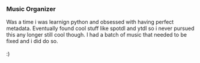 ### Music Organizer

Was a time i was learnign python and obsessed with having perfect metadata.
Eventually found cool stuff like spotdl and ytdl so i never pursued this any longer still cool though. I had a batch of music that needed to be fixed and i did do so.\
\
:)